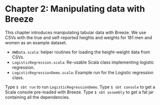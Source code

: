 
# Chapter 2: Manipulating data with Breeze

This chapter introduces manipulating tabular data with Breeze. We use CSVs with the true and self-reported heights and weights for 181 men and women as an example dataset.

 * `HWData.scala`: helper routines for loading the height-weight data from CSVs.
 * `LogisticRegression.scala`: Re-usable Scala class implementing logistic regression.
 * `LogisticRegressionDemo.scala`: Example run for the Logistic regression class.

Type `$ sbt run` to run `LogisticRegressionDemo`. 
Type `$ sbt console` to get a Scala console pre-loaded with Breeze.
Type `$ sbt assembly` to get a fat jar containing all the dependencies.  